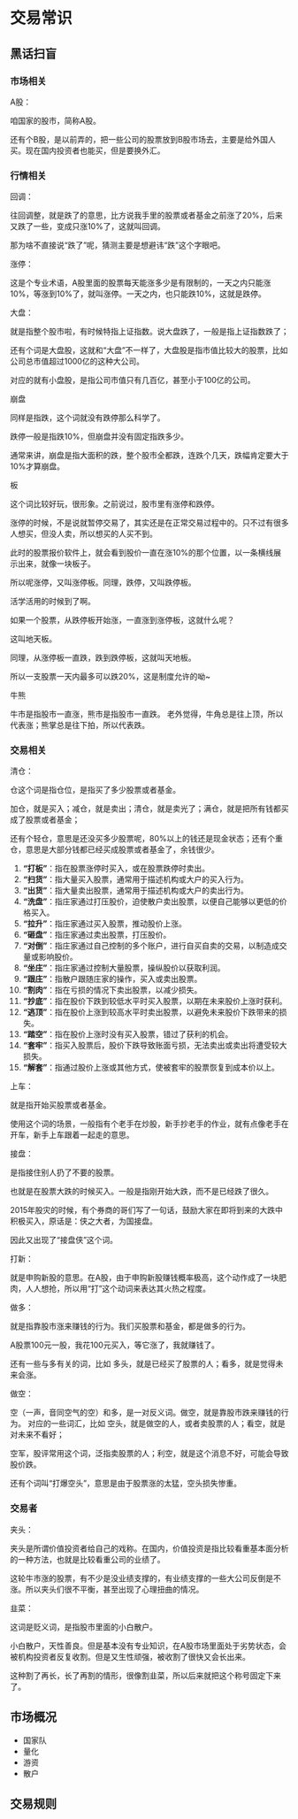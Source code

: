 # 交易常识

## 黑话扫盲
### 市场相关

A股：

咱国家的股市，简称A股。

还有个B股，是以前弄的，把一些公司的股票放到B股市场去，主要是给外国人买。现在国内投资者也能买，但是要换外汇。


### 行情相关


回调：

往回调整，就是跌了的意思，比方说我手里的股票或者基金之前涨了20%，后来又跌了一些，变成只涨10%了，这就叫回调。

那为啥不直接说“跌了”呢，猜测主要是想避讳“跌”这个字眼吧。


涨停：

这是个专业术语，A股里面的股票每天能涨多少是有限制的，一天之内只能涨10%，等涨到10%了，就叫涨停。一天之内，也只能跌10%，这就是跌停。






大盘：

就是指整个股市啦，有时候特指上证指数。说大盘跌了，一般是指上证指数跌了；

还有个词是大盘股，这就和“大盘”不一样了，大盘股是指市值比较大的股票，比如公司总市值超过1000亿的这种大公司。

对应的就有小盘股，是指公司市值只有几百亿，甚至小于100亿的公司。

崩盘

同样是指跌，这个词就没有跌停那么科学了。

跌停一般是指跌10%，但崩盘并没有固定指跌多少。

通常来讲，崩盘是指大面积的跌，整个股市全都跌，连跌个几天，跌幅肯定要大于10%才算崩盘。

板

这个词比较好玩，很形象。之前说过，股市里有涨停和跌停。

涨停的时候，不是说就暂停交易了，其实还是在正常交易过程中的。只不过有很多人想买，但没人卖，所以想买的人买不到。

此时的股票报价软件上，就会看到股价一直在涨10%的那个位置，以一条横线展示出来，就像一块板子。

所以呢涨停，又叫涨停板。同理，跌停，又叫跌停板。

活学活用的时候到了啊。

如果一个股票，从跌停板开始涨，一直涨到涨停板，这就什么呢？

这叫地天板。

同理，从涨停板一直跌，跌到跌停板，这就叫天地板。

所以一支股票一天内最多可以跌20%，这是制度允许的呦~

牛熊

牛市是指股市一直涨，熊市是指股市一直跌。
老外觉得，牛角总是往上顶，所以代表涨；熊掌总是往下拍，所以代表跌。


### 交易相关

清仓：

仓这个词是指仓位，是指买了多少股票或者基金。

加仓，就是买入；减仓，就是卖出；清仓，就是卖光了；满仓，就是把所有钱都买成了股票或者基金；

还有个轻仓，意思是还没买多少股票呢，80%以上的钱还是现金状态；还有个重仓，意思是大部分钱都已经买成股票或者基金了，余钱很少。


1. **“打板”**：指在股票涨停时买入，或在股票跌停时卖出。
2. **“扫货”**：指大量买入股票，通常用于描述机构或大户的买入行为。
3. **“出货”**：指大量卖出股票，通常用于描述机构或大户的卖出行为。
4. **“洗盘”**：指庄家通过打压股价，迫使散户卖出股票，以便自己能够以更低的价格买入。
5. **“拉升”**：指庄家通过买入股票，推动股价上涨。
6. **“砸盘”**：指庄家通过卖出股票，打压股价。
7. **“对倒”**：指庄家通过自己控制的多个账户，进行自买自卖的交易，以制造成交量或影响股价。
8. **“坐庄”**：指庄家通过控制大量股票，操纵股价以获取利润。
9. **“跟庄”**：指散户跟随庄家的操作，买入或卖出股票。
10. **“割肉”**：指在亏损的情况下卖出股票，以减少损失。
11. **“抄底”**：指在股价下跌到较低水平时买入股票，以期在未来股价上涨时获利。
12. **“逃顶”**：指在股价上涨到较高水平时卖出股票，以避免未来股价下跌带来的损失。
13. **“踏空”**：指在股价上涨时没有买入股票，错过了获利的机会。
14. **“套牢”**：指买入股票后，股价下跌导致账面亏损，无法卖出或卖出将遭受较大损失。
15. **“解套”**：指通过股价上涨或其他方式，使被套牢的股票恢复到成本价以上。



上车：

就是指开始买股票或者基金。

使用这个词的场景，一般指有个老手在炒股，新手抄老手的作业，就有点像老手在开车，新手上车跟着一起走的意思。


接盘：

是指接住别人扔了不要的股票。

也就是在股票大跌的时候买入。一般是指刚开始大跌，而不是已经跌了很久。

2015年股灾的时候，有个券商的哥们写了一句话，鼓励大家在即将到来的大跌中积极买入，原话是：侠之大者，为国接盘。

因此又出现了“接盘侠”这个词。

打新：

就是申购新股的意思。在A股，由于申购新股赚钱概率极高，这个动作成了一块肥肉，人人想抢，所以用“打”这个动词来表达其火热之程度。

做多：

就是指靠股市涨来赚钱的行为。我们买股票和基金，都是做多的行为。

A股票100元一股，我花100元买入，等它涨了，我就赚钱了。

还有一些与多有关的词，比如 多头，就是已经买了股票的人；看多，就是觉得未来会涨。

做空：

空（一声，音同空气的空）和多，是一对反义词。做空，就是靠股市跌来赚钱的行为。
对应的一些词汇，比如 空头，就是做空的人，或者卖股票的人；看空，就是对未来不看好；

空军，股评常用这个词，泛指卖股票的人；利空，就是这个消息不好，可能会导致股价跌。

还有个词叫“打爆空头”，意思是由于股票涨的太猛，空头损失惨重。

### 交易者
夹头：

夹头是所谓价值投资者给自己的戏称。在国内，价值投资是指比较看重基本面分析的一种方法，也就是比较看重公司的业绩了。

这轮牛市涨的股票，有不少是没业绩支撑的，有业绩支撑的一些大公司反倒是不涨。所以夹头们很不平衡，甚至出现了心理扭曲的情况。


韭菜：

这词是贬义词，是指股市里面的小白散户。

小白散户，天性善良。但是基本没有专业知识，在A股市场里面处于劣势状态，会被机构投资者反复收割。但是又生性顽强，被收割了很快又会长出来。

这种割了再长，长了再割的情形，很像割韭菜，所以后来就把这个称号固定下来了。


## 市场概况

- 国家队
- 量化
- 游资
- 散户

## 交易规则

 
